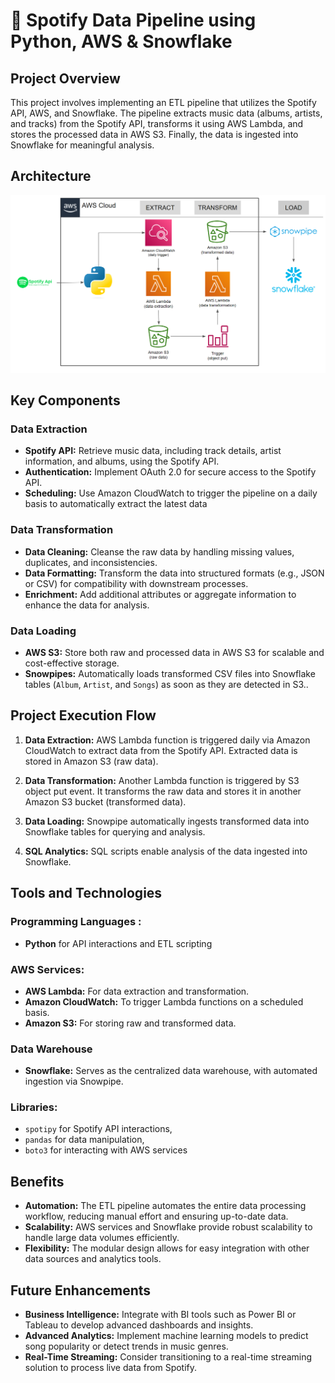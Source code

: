 #  🎵 Spotify Data Pipeline using Python, AWS & Snowflake

## Project Overview
This project involves implementing an ETL pipeline that utilizes the Spotify API, AWS, and Snowflake. The pipeline extracts music data (albums, artists, and tracks) from the Spotify API, transforms it using AWS Lambda, and stores the processed data in AWS S3. Finally, the data is ingested into Snowflake for meaningful analysis. 

## Architecture
![Architecture Diagram](spotify_snowflake_pipeline_architecture_dgrm.png)

## Key Components

### Data Extraction
- **Spotify API:** Retrieve music data, including track details, artist information, and albums, using the Spotify API.
- **Authentication:** Implement OAuth 2.0 for secure access to the Spotify API.
- **Scheduling:** Use Amazon CloudWatch to trigger the pipeline on a daily basis to automatically extract the latest data
  
### Data Transformation
- **Data Cleaning:** Cleanse the raw data by handling missing values, duplicates, and inconsistencies.
- **Data Formatting:** Transform the data into structured formats (e.g., JSON or CSV) for compatibility with downstream processes.
- **Enrichment:** Add additional attributes or aggregate information to enhance the data for analysis.

### Data Loading
- **AWS S3:** Store both raw and processed data in AWS S3 for scalable and cost-effective storage.
- **Snowpipes:** Automatically loads transformed CSV files into Snowflake tables (`Album`, `Artist`, and `Songs`) as soon as they are detected in S3..


## Project Execution Flow
1. **Data Extraction:** AWS Lambda function is triggered daily via Amazon CloudWatch to extract data from the Spotify API. Extracted data is stored in Amazon S3 (raw data).

2. **Data Transformation:** Another Lambda function is triggered by S3 object put event. It transforms the raw data and stores it in another Amazon S3 bucket (transformed data).

3. **Data Loading:** Snowpipe automatically ingests transformed data into Snowflake tables for querying and analysis.

4. **SQL Analytics:** SQL scripts enable analysis of the data ingested into Snowflake.

## Tools and Technologies

### Programming Languages :
- **Python** for API interactions and ETL scripting

### AWS Services:
- **AWS Lambda:** For data extraction and transformation.
- **Amazon CloudWatch:** To trigger Lambda functions on a scheduled basis.
- **Amazon S3:** For storing raw and transformed data.
  
### Data Warehouse
- **Snowflake:** Serves as the centralized data warehouse, with automated ingestion via Snowpipe.

### Libraries:
- `spotipy` for Spotify API interactions, 
- `pandas` for data manipulation,
- `boto3` for interacting with AWS services

## Benefits
- **Automation:** The ETL pipeline automates the entire data processing workflow, reducing manual effort and ensuring up-to-date data.
- **Scalability:** AWS services and Snowflake provide robust scalability to handle large data volumes efficiently.
- **Flexibility:** The modular design allows for easy integration with other data sources and analytics tools.

## Future Enhancements
- **Business Intelligence:** Integrate with BI tools such as Power BI or Tableau to develop advanced dashboards and insights.
- **Advanced Analytics:** Implement machine learning models to predict song popularity or detect trends in music genres.
- **Real-Time Streaming:** Consider transitioning to a real-time streaming solution to process live data from Spotify. 
